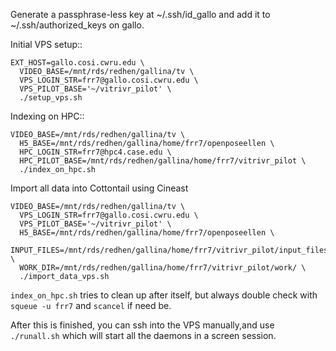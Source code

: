 Generate a passphrase-less key at ~/.ssh/id_gallo and add it to
~/.ssh/authorized_keys on gallo.

Initial VPS setup::

```
EXT_HOST=gallo.cosi.cwru.edu \
  VIDEO_BASE=/mnt/rds/redhen/gallina/tv \
  VPS_LOGIN_STR=frr7@gallo.cosi.cwru.edu \
  VPS_PILOT_BASE='~/vitrivr_pilot' \
  ./setup_vps.sh
```

Indexing on HPC::

```
VIDEO_BASE=/mnt/rds/redhen/gallina/tv \
  H5_BASE=/mnt/rds/redhen/gallina/home/frr7/openposeellen \
  HPC_LOGIN_STR=frr7@hpc4.case.edu \
  HPC_PILOT_BASE=/mnt/rds/redhen/gallina/home/frr7/vitrivr_pilot \
  ./index_on_hpc.sh
```

Import all data into Cottontail using Cineast

```
VIDEO_BASE=/mnt/rds/redhen/gallina/tv \
  VPS_LOGIN_STR=frr7@gallo.cosi.cwru.edu \
  VPS_PILOT_BASE='~/vitrivr_pilot' \
  H5_BASE=/mnt/rds/redhen/gallina/home/frr7/openposeellen \
  INPUT_FILES=/mnt/rds/redhen/gallina/home/frr7/vitrivr_pilot/input_files.txt \
  WORK_DIR=/mnt/rds/redhen/gallina/home/frr7/vitrivr_pilot/work/ \
  ./import_data_vps.sh
```

`index_on_hpc.sh` tries to clean up after itself, but always double check with
`squeue -u frr7` and `scancel` if need be.

After this is finished, you can ssh into the VPS manually,and use `./runall.sh`
which will start all the daemons in a screen session.
